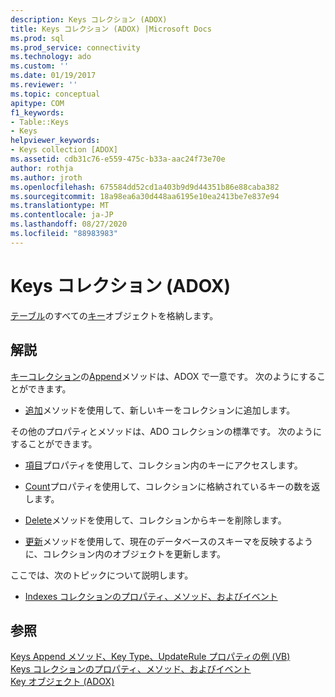 ```yaml
---
description: Keys コレクション (ADOX)
title: Keys コレクション (ADOX) |Microsoft Docs
ms.prod: sql
ms.prod_service: connectivity
ms.technology: ado
ms.custom: ''
ms.date: 01/19/2017
ms.reviewer: ''
ms.topic: conceptual
apitype: COM
f1_keywords:
- Table::Keys
- Keys
helpviewer_keywords:
- Keys collection [ADOX]
ms.assetid: cdb31c76-e559-475c-b33a-aac24f73e70e
author: rothja
ms.author: jroth
ms.openlocfilehash: 675584dd52cd1a403b9d9d44351b86e88caba382
ms.sourcegitcommit: 18a98ea6a30d448aa6195e10ea2413be7e837e94
ms.translationtype: MT
ms.contentlocale: ja-JP
ms.lasthandoff: 08/27/2020
ms.locfileid: "88983983"
---
```

# <a name="keys-collection-adox"></a>Keys コレクション (ADOX)
[テーブル](./table-object-adox.md)のすべての[キー](./key-object-adox.md)オブジェクトを格納します。  
  
## <a name="remarks"></a>解説  
 [キーコレクション]()の[Append](./append-method-adox-keys.md)メソッドは、ADOX で一意です。 次のようにすることができます。  
  
-   [追加](./append-method-adox-keys.md)メソッドを使用して、新しいキーをコレクションに追加します。  
  
 その他のプロパティとメソッドは、ADO コレクションの標準です。 次のようにすることができます。  
  
-   [項目](../ado-api/item-property-ado.md)プロパティを使用して、コレクション内のキーにアクセスします。  
  
-   [Count](../ado-api/count-property-ado.md)プロパティを使用して、コレクションに格納されているキーの数を返します。  
  
-   [Delete](./delete-method-adox-collections.md)メソッドを使用して、コレクションからキーを削除します。  
  
-   [更新](../ado-api/refresh-method-ado.md)メソッドを使用して、現在のデータベースのスキーマを反映するように、コレクション内のオブジェクトを更新します。  
  
 ここでは、次のトピックについて説明します。  
  
-   [Indexes コレクションのプロパティ、メソッド、およびイベント](./indexes-collection-properties-methods-and-events.md)  
  
## <a name="see-also"></a>参照  
 [Keys Append メソッド、Key Type、UpdateRule プロパティの例 (VB)](./keys-append-method-key-type-relatedcolumn-relatedtable-example-vb.md)   
 [Keys コレクションのプロパティ、メソッド、およびイベント](./keys-collection-properties-methods-and-events.md)   
 [Key オブジェクト (ADOX)](./key-object-adox.md)